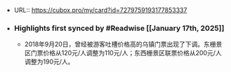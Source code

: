 - URL:: https://cubox.pro/my/card?id=7279759193177853337
- ### Highlights first synced by #Readwise [[January 17th, 2025]]
    - 2018年9月20日，曾经被游客吐槽价格高的乌镇门票出现了下调。东栅景区门票价格从120元/人调整为110元/人；东西栅景区联票价格从200元/人调整为190元/人。
